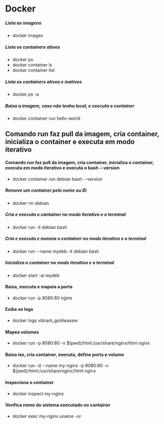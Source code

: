 # Docker

##### Lista as imagens 
- docker images

##### Lista os containers ativos 
- docker ps
- docker container ls
- docker container list

##### Lista os containers ativos e inativos
- docker ps -a

##### Baixa a imagem, caso não tenha local, e executa o container
- docker container run hello-world

## Comando run faz pull da imagem, cria container, inicializa o container e executa em modo iterativo

#### Comando run faz pull da imagem, cria container, inicializa o container, executa em modo iterativo e executa o bash --version

- docker container run debian bash --version

##### Remove um container pelo nome ou ID
- docker rm debian

##### Cria e executa o cantainer no modo iterativo e o terminal
- docker run -it debian bash

##### Cria e executa e nomeia o container no modo iterativo e o terminal
- docker run --name mydeb -it debian bash

##### Inicializa o container no modo iterativo e o terminal
- docker start -ai mydeb

#### Baixa, executa e mapeia a porta
- docker run -p 8080:80 nginx

#### Exibe os logs 
- docker logs vibrant_goldwasser

#### Mapea volumes
- docker run -p 8080:80 -v $(pwd)/html:/usr/share/nginx/html nginx

#### Baixa iso, cria container, executa, define porta e volume
- docker run -d --name my-nginx -p 8080:80 -v $(pwd)/html:/usr/share/nginx/html nginx

#### Inspeciona o container
- docker inspect my-nginx

#### Verifica nome do sistema executado no container
- docker exec my-nginx uname -or
